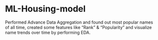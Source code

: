 # ML-Housing-model
Performed Advance Data Aggregation and found out most popular names of all time, created some features like “Rank” &amp; “Popularity”  and visualize name trends over time by performing EDA.
